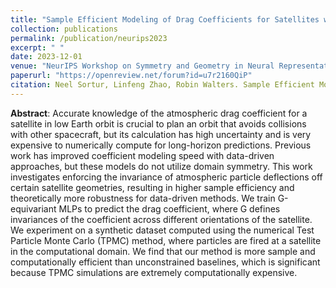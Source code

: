 ```yaml
---
title: "Sample Efficient Modeling of Drag Coefficients for Satellites with Symmetry"
collection: publications
permalink: /publication/neurips2023
excerpt: " "
date: 2023-12-01
venue: "NeurIPS Workshop on Symmetry and Geometry in Neural Representations"
paperurl: "https://openreview.net/forum?id=u7r2160QiP"
citation: Neel Sortur, Linfeng Zhao, Robin Walters. Sample Efficient Modeling of Drag Coefficients for Satellites with Symmetry. In <i>NeurIPS Workshop on Symmetry and Geometry in Neural Representations</i>, 2023.
---
```


<b>Abstract</b>:
Accurate knowledge of the atmospheric drag coefficient for a satellite in low Earth orbit is crucial to plan an orbit that avoids collisions with other spacecraft, but its calculation has high uncertainty and is very expensive to numerically compute for long-horizon predictions. Previous work has improved coefficient modeling speed with data-driven approaches, but these models do not utilize domain symmetry. This work investigates enforcing the invariance of atmospheric particle deflections off certain satellite geometries, resulting in higher sample efficiency and theoretically more robustness for data-driven methods. We train G-equivariant MLPs to predict the drag coefficient, where G defines invariances of the coefficient across different orientations of the satellite. We experiment on a synthetic dataset computed using the numerical Test Particle Monte Carlo (TPMC) method, where particles are fired at a satellite in the computational domain. We find that our method is more sample and computationally efficient than unconstrained baselines, which is significant because TPMC simulations are extremely computationally expensive.
